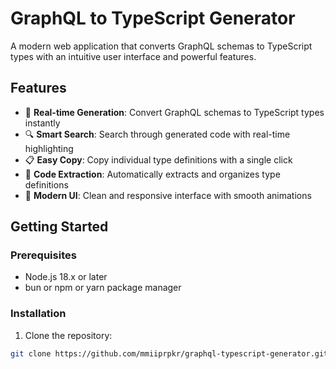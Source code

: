 # GraphQL to TypeScript Generator

A modern web application that converts GraphQL schemas to TypeScript types with an intuitive user interface and powerful features.

## Features

- 🚀 **Real-time Generation**: Convert GraphQL schemas to TypeScript types instantly
- 🔍 **Smart Search**: Search through generated code with real-time highlighting
- 📋 **Easy Copy**: Copy individual type definitions with a single click
- 🎯 **Code Extraction**: Automatically extracts and organizes type definitions
- 💅 **Modern UI**: Clean and responsive interface with smooth animations

## Getting Started

### Prerequisites

- Node.js 18.x or later
- bun or npm or yarn package manager

### Installation

1. Clone the repository:
```bash
git clone https://github.com/mmiiprpkr/graphql-typescript-generator.git
